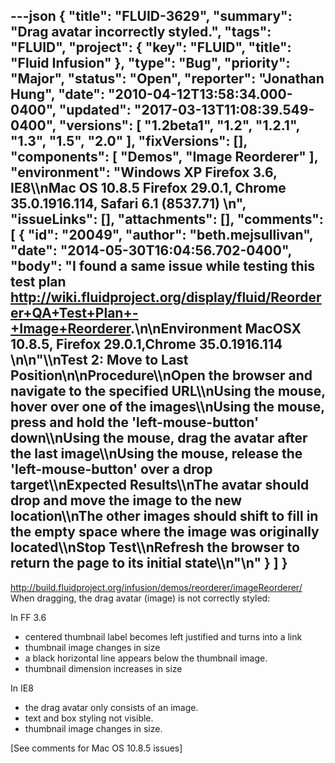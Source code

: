 ---json
{
  "title": "FLUID-3629",
  "summary": "Drag avatar incorrectly styled.",
  "tags": "FLUID",
  "project": {
    "key": "FLUID",
    "title": "Fluid Infusion"
  },
  "type": "Bug",
  "priority": "Major",
  "status": "Open",
  "reporter": "Jonathan Hung",
  "date": "2010-04-12T13:58:34.000-0400",
  "updated": "2017-03-13T11:08:39.549-0400",
  "versions": [
    "1.2beta1",
    "1.2",
    "1.2.1",
    "1.3",
    "1.5",
    "2.0"
  ],
  "fixVersions": [],
  "components": [
    "Demos",
    "Image Reorderer"
  ],
  "environment": "Windows XP Firefox 3.6, IE8\\\nMac OS 10.8.5 Firefox 29.0.1, Chrome 35.0.1916.114, Safari 6.1 (8537.71)&#x20;\n",
  "issueLinks": [],
  "attachments": [],
  "comments": [
    {
      "id": "20049",
      "author": "beth.mejsullivan",
      "date": "2014-05-30T16:04:56.702-0400",
      "body": "I found a same issue while testing this test plan <http://wiki.fluidproject.org/display/fluid/Reorderer+QA+Test+Plan+-+Image+Reorderer>.\n\nEnvironment MacOSX 10.8.5, Firefox 29.0.1,Chrome 35.0.1916.114&#x20;\n\n\"\\\nTest 2: Move to Last Position\n\nProcedure\\\nOpen the browser and navigate to the specified URL\\\nUsing the mouse, hover over one of the images\\\nUsing the mouse, press and hold the 'left-mouse-button' down\\\nUsing the mouse, drag the avatar after the last image\\\nUsing the mouse, release the 'left-mouse-button' over a drop target\\\nExpected Results\\\nThe avatar should drop and move the image to the new location\\\nThe other images should shift to fill in the empty space where the image was originally located\\\nStop Test\\\nRefresh the browser to return the page to its initial state\\\n\"\n"
    }
  ]
}
---
<http://build.fluidproject.org/infusion/demos/reorderer/imageReorderer/>\
When dragging, the drag avatar (image) is not correctly styled:

In FF 3.6

* centered thumbnail label becomes left justified and turns into a link
* thumbnail image changes in size
* a black horizontal line appears below the thumbnail image.
* thumbnail dimension increases in size

In IE8

* the drag avatar only consists of an image.
* text and box styling not visible.
* thumbnail image changes in size.

\[See comments for Mac OS 10.8.5 issues]

        